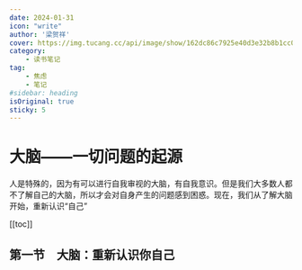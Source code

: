 ```yaml
---
date: 2024-01-31
icon: "write"
author: '梁贺祥'
cover: https://img.tucang.cc/api/image/show/162dc86c7925e40d3e32b8b1cc036876
category:
    - 读书笔记
tag:
    - 焦虑
    - 笔记
#sidebar: heading
isOriginal: true
sticky: 5
---
```


# 大脑——一切问题的起源
人是特殊的，因为有可以进行自我审视的大脑，有自我意识。但是我们大多数人都不了解自己的大脑，所以才会对自身产生的问题感到困惑。现在，我们从了解大脑开始，重新认识“自己”

<!-- more -->

[[toc]]


## 第一节　大脑：重新认识你自己
